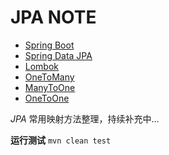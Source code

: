 # JPA NOTE

+ [Spring Boot](http://projects.spring.io/spring-boot/)
+ [Spring Data JPA](http://projects.spring.io/spring-data-jpa/)
+ [Lombok](https://projectlombok.org/)
+ [OneToMany](https://en.wikibooks.org/wiki/Java_Persistence/OneToMany)
+ [ManyToOne](https://en.wikibooks.org/wiki/Java_Persistence/ManyToOne)
+ [OneToOne](https://en.wikibooks.org/wiki/Java_Persistence/OneToOne)

*JPA* 常用映射方法整理，持续补充中...

**运行测试** ```mvn clean test```
